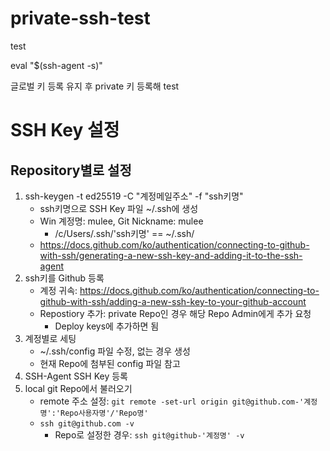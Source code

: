 # private-ssh-test
test


eval "$(ssh-agent -s)"

글로벌 키 등록 유지 후 private 키 등록해 test

# SSH Key 설정
## Repository별로 설정
1. ssh-keygen -t ed25519 -C "계정메일주소" -f "ssh키명"
    - ssh키명으로 SSH Key 파일 ~/.ssh에 생성
    - Win 계정명: mulee, Git Nickname: mulee
        - /c/Users/.ssh/'ssh키명' == ~/.ssh/
    - https://docs.github.com/ko/authentication/connecting-to-github-with-ssh/generating-a-new-ssh-key-and-adding-it-to-the-ssh-agent
2. ssh키를 Github 등록
    - 계정 귀속: https://docs.github.com/ko/authentication/connecting-to-github-with-ssh/adding-a-new-ssh-key-to-your-github-account
    - Repostiory 추가: private Repo인 경우 해당 Repo Admin에게 추가 요청
        - Deploy keys에 추가하면 됨
3. 계정별로 세팅
    - ~/.ssh/config 파일 수정, 없는 경우 생성
    - 현재 Repo에 첨부된 config 파일 참고
4. SSH-Agent SSH Key 등록
5. local git Repo에서 불러오기
    - remote 주소 설정: `git remote -set-url origin git@github.com-'계정명':'Repo사용자명'/'Repo명'`
    - `ssh git@github.com -v`
        - Repo로 설정한 경우: `ssh git@github-'계정명' -v`
